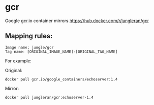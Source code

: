 # gcr

Google gcr.io container mirrors https://hub.docker.com/r/jungleran/gcr


## Mapping rules:

```
Image name: jungle/gcr
Tag name: [ORIGINAL_IMAGE_NAME]-[ORIGINAL_TAG_NAME]
```

For example:

Original:

```
docker pull gcr.io/google_containers/echoserver:1.4
```

Mirror:

```
docker pull jungleran/gcr:echoserver-1.4
```

